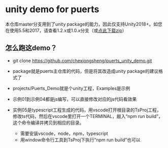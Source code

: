 # unity demo for puerts

本仓库master分支用到了unity package的能力，因此仅支持Unity2018+。如您在使用5.5和2017，请查看1.2.x或1.0.x分支（或[点此下载zip](https://github.com/chexiongsheng/puerts_unity_demo/archive/refs/heads/1.2.x.zip)）

## 怎么跑这demo？

* git clone https://github.com/chexiongsheng/puerts_unity_demo.git 

* package就是puerts主仓库的代码，但是将其改造成unity package的建议格式了

* projects/Puerts_Demo就是个unity工程，Examples是示例

* 示例01到示例04都是js编写，可以直接修改对应的js代码看效果

* 实例05是typescript工程生成的代码，用vscode打开根目录的TsProj工程，修改ts代码，然后在vscode里打开一个TERMINAL，敲入“npm run build”，这个命令编译并拷贝到相应的目录。
    - 需要安装vscode，node，npm，typescript
    - 用window命令行工具到TsProj下执行“npm run build”也可以

